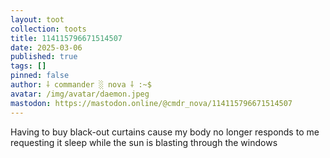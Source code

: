 ```yaml
---
layout: toot
collection: toots
title: 114115796671514507
date: 2025-03-06
published: true
tags: []
pinned: false
author: ⸸ commander ░ nova ⸸ :~$
avatar: /img/avatar/daemon.jpeg
mastodon: https://mastodon.online/@cmdr_nova/114115796671514507
---
```


Having to buy black-out curtains cause my body no longer responds to me requesting it sleep while the sun is blasting through the windows

